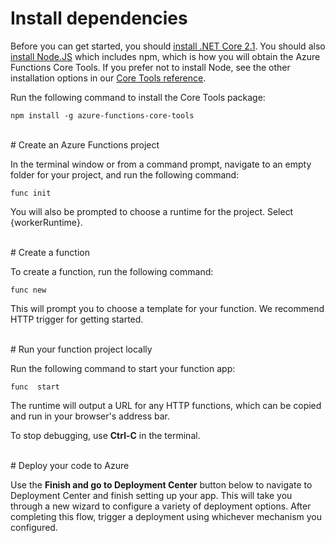 # Install dependencies

Before you can get started, you should [install .NET Core 2.1](https://go.microsoft.com/fwlink/?linkid=2016373). You should also [install Node.JS](https://go.microsoft.com/fwlink/?linkid=2016195) which includes npm, which is how you will obtain the Azure Functions Core Tools. If you prefer not to install Node, see the other installation options in our [Core Tools reference](https://go.microsoft.com/fwlink/?linkid=2016192).

Run the following command to install the Core Tools package:

```
npm install -g azure-functions-core-tools
```

<br/>
# Create an Azure Functions project

In the terminal window or from a command prompt, navigate to an empty folder for your project, and run the following command:

```
func init
```

You will also be prompted to choose a runtime for the project. Select {workerRuntime}.

<br/>
# Create a function

To create a function, run the following command:

```
func new
```

This will prompt you to choose a template for your function. We recommend HTTP trigger for getting started.

<br/>
# Run your function project locally

Run the following command to start your function app:

```
func  start
```

The runtime will output a URL for any HTTP functions, which can be copied and run in your browser's address bar.

To stop debugging, use **Ctrl-C** in the terminal.

<br/>
# Deploy your code to Azure

Use the **Finish and go to Deployment Center** button below to navigate to Deployment Center and finish setting up your app. This will take you through a new wizard to configure a variety of deployment options. After completing this flow, trigger a deployment using whichever mechanism you configured.
